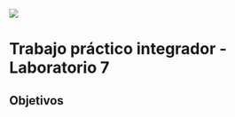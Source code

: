 ![](https://www.frsf.utn.edu.ar/templates/utn17/img/utnsantafe-color.png)

# Trabajo práctico integrador - Laboratorio 7

## Objetivos
